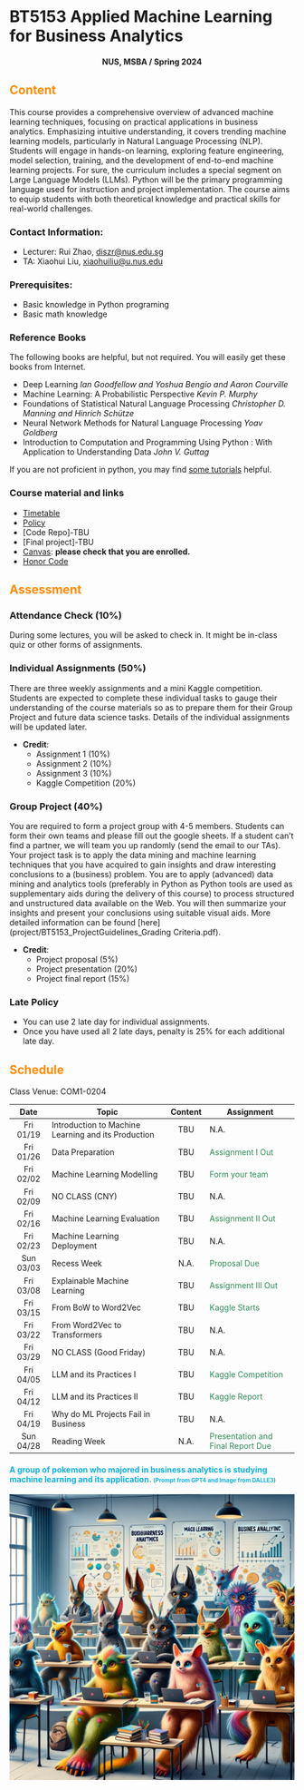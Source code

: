 # BT5153 Applied Machine Learning for Business Analytics

#### <center>NUS, MSBA / Spring 2024</center>

## <font color='DarkOrange'>Content</font>

This course provides a comprehensive overview of advanced machine learning techniques, focusing on practical applications in business analytics. Emphasizing intuitive understanding, it covers trending machine learning models, particularly in Natural Language Processing (NLP). Students will engage in hands-on learning, exploring feature engineering, model selection, training, and the development of end-to-end machine learning projects. For sure, the curriculum includes a special segment on Large Language Models (LLMs). Python will be the primary programming language used for instruction and project implementation. The course aims to equip students with both theoretical knowledge and practical skills for real-world challenges.

### Contact Information:

- Lecturer: Rui Zhao, [diszr@nus.edu.sg](mailto:diszr@nus.edu.sg)
- TA: Xiaohui Liu, [xiaohuiliu@u.nus.edu](mailto:xiaohuiliu@u.nus.edu)

### Prerequisites:

- Basic knowledge in Python programing
- Basic math knowledge

### Reference Books

The following books are helpful, but not required. You will easily get these books from Internet.

- Deep Learning *Ian Goodfellow and Yoshua Bengio and Aaron Courville*
- Machine Learning: A Probabilistic Perspective *Kevin P. Murphy*
- Foundations of Statistical Natural Language Processing *Christopher D. Manning and Hinrich Schütze*
- Neural Network Methods for Natural Language Processing *Yoav Goldberg*
- Introduction to Computation and Programming Using Python : With Application to Understanding Data *John V. Guttag* 

If you are not proficient in python, you may find [some tutorials](material/coding.md) helpful.

### Course material and links

- [Timetable](#schedule)
- [Policy](material/coursepolicy.md)
- [Code Repo]-TBU
- [Final project]-TBU
- [Canvas](https://canvas.nus.edu.sg/courses/52787): **please check that you are enrolled.**
- [Honor Code](honorcode.md)

## <font color='DarkOrange'>Assessment</font>

### Attendance Check (10%)

During some lectures, you will be asked to check in. It might be in-class quiz or other forms of assignments. 

### Individual Assignments (50%)

There are three weekly assignments and a mini Kaggle competition. Students are expected to complete these individual tasks to gauge their understanding of the course materials so as to prepare them for their Group Project and future data science tasks. Details of the individual assignments will be updated later.

- **Credit**:
  * Assignment 1 (10%)
  * Assignment 2 (10%)
  * Assignment 3 (10%)
  * Kaggle Competition (20%)

### Group Project (40%)

You are required to form a project group with 4-5 members. Students can form their own teams and please fill out the google sheets. If a student can’t find a partner, we will team you up randomly (send the email to our TAs). Your project task is to apply the data mining and machine learning techniques that you have acquired to gain insights and draw interesting conclusions to a (business) problem. You are to apply (advanced) data mining and analytics tools (preferably in Python as Python tools are used as supplementary aids during the delivery of this course) to process structured and unstructured data available on the Web. You will then summarize your insights and present your conclusions using suitable visual aids. More detailed information can be found [here](project/BT5153_ProjectGuidelines_Grading Criteria.pdf).

- **Credit**:
  * Project proposal (5%)
  * Project presentation (20%)
  * Project final report (15%)

### Late Policy

* You can use 2 late day for individual assignments.
* Once you have used all 2 late days, penalty is 25% for each additional late day.


## <font color='DarkOrange'>Schedule</font>

Class Venue: COM1-0204

**Date** |	**Topic** |	**Content** | **Assignment**
:----:  | ------- | :----: | ---------------
Fri 01/19 | Introduction to Machine Learning and its Production | TBU | N.A.
Fri 01/26 | Data Preparation | TBU | <font color='SeaGreen'>Assignment I Out</font>
Fri 02/02 | Machine Learning Modelling |TBU |  <font color='SeaGreen'>Form your team</font>
Fri 02/09 | NO CLASS (CNY) | TBU | N.A.
Fri 02/16 | Machine Learning Evaluation | TBU | <font color='SeaGreen'>Assignment II Out</font>
Fri 02/23 | Machine Learning Deployment | TBU  | N.A.
Sun 03/03 | Recess Week | N.A. |  <font color='SeaGreen'>Proposal Due </font>
Fri 03/08 | Explainable Machine Learning | TBU | <font color='SeaGreen'>Assignment III Out</font>
Fri 03/15 | From BoW to Word2Vec| TBU | <font color='SeaGreen'>Kaggle Starts</font>
Fri 03/22 | From Word2Vec to Transformers | TBU | N.A.
Fri 03/29 | NO CLASS (Good Friday) | TBU  | N.A.
Fri 04/05 | LLM and its Practices I | TBU  | <font color='SeaGreen'>Kaggle Competition</font>
Fri 04/12 | LLM and its Practices II | TBU | <font color='SeaGreen'>Kaggle Report</font>
Fri 04/19 | Why do ML Projects Fail in Business | TBU  | N.A.
Sun 04/28 | Reading Week | N.A. | <font color='SeaGreen'>Presentation and Final Report Due</font>

#### <font color='SeaBlue'>A group of pokemon who majored in business analytics is studying machine learning and its application. <font size=1>(Prompt from GPT4 and Image from DALLE3)</font>

![credit: DALLE3](img/pika_ml.png)
